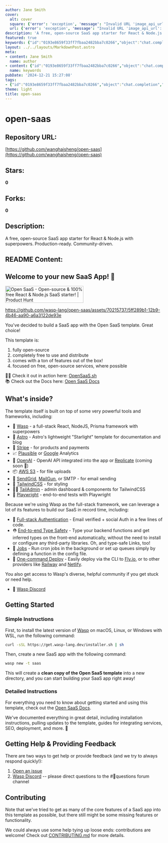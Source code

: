 ```yaml
---
author: Jane Smith
cover:
  alt: cover
  square: {'error': 'exception', 'message': "Invalid URL 'image_api_url': No scheme supplied. Perhaps you meant https://image_api_url?"}
  url: {'error': 'exception', 'message': "Invalid URL 'image_api_url': No scheme supplied. Perhaps you meant https://image_api_url?"}
description: 'A free, open-source SaaS app starter for React & Node.js with superpowers. Production-ready. Community-driven.'
featured: true
keywords: {"id":"0193e8659f33ff7fbaa2482bba7c0266","object":"chat.completion","created":1734770794,"model":"Qwen/Qwen2.5-7B-Instruct","choices":[{"index":0,"message":{"role":"assistant","content":"Based on the provided text, here are the extracted keywords and tags:\n\n### Keywords:\n- Open SaaS\n- SaaS app\n- React\n- Node.js\n- Open source\n- Free\n- Production-ready\n- Community-driven\n- Wasp\n- Astro\n- Stripe\n- Plausible\n- OpenAI\n- AWS S3\n- SendGrid\n- TailwindCSS\n- TailAdmin\n- Playwright\n- Full-stack authentication\n- Type safety\n- Cron jobs\n- End-to-end tests\n- Discord\n\n### Tags:\n- #OpenSource\n- #SaaS\n- #React\n- #Nodejs\n- #FreeSoftware\n- #CommunityDriven\n- #WaspFramework\n- #AstroTemplate\n- #StripeIntegration\n- #PlausibleAnalytics\n- #OpenAIAPI\n- #AWSIntegration\n- #SendGrid\n- #TailwindCSS\n- #AdminDashboard\n- #PlaywrightTests\n- #FullStackAuth\n- #TypeSafety\n- #CronJobs\n- #EndToEndTests\n- #DiscordCommunity\n\nThese tags and keywords can help categorize and search for the content related to Open SaaS and its features."},"finish_reason":"stop"}],"usage":{"prompt_tokens":1360,"completion_tokens":251,"total_tokens":1611},"system_fingerprint":""}
layout: ../../layouts/MarkdownPost.astro
meta:
- content: Jane Smith
  name: author
- content: {"id":"0193e8659f33ff7fbaa2482bba7c0266","object":"chat.completion","created":1734770794,"model":"Qwen/Qwen2.5-7B-Instruct","choices":[{"index":0,"message":{"role":"assistant","content":"Based on the provided text, here are the extracted keywords and tags:\n\n### Keywords:\n- Open SaaS\n- SaaS app\n- React\n- Node.js\n- Open source\n- Free\n- Production-ready\n- Community-driven\n- Wasp\n- Astro\n- Stripe\n- Plausible\n- OpenAI\n- AWS S3\n- SendGrid\n- TailwindCSS\n- TailAdmin\n- Playwright\n- Full-stack authentication\n- Type safety\n- Cron jobs\n- End-to-end tests\n- Discord\n\n### Tags:\n- #OpenSource\n- #SaaS\n- #React\n- #Nodejs\n- #FreeSoftware\n- #CommunityDriven\n- #WaspFramework\n- #AstroTemplate\n- #StripeIntegration\n- #PlausibleAnalytics\n- #OpenAIAPI\n- #AWSIntegration\n- #SendGrid\n- #TailwindCSS\n- #AdminDashboard\n- #PlaywrightTests\n- #FullStackAuth\n- #TypeSafety\n- #CronJobs\n- #EndToEndTests\n- #DiscordCommunity\n\nThese tags and keywords can help categorize and search for the content related to Open SaaS and its features."},"finish_reason":"stop"}],"usage":{"prompt_tokens":1360,"completion_tokens":251,"total_tokens":1611},"system_fingerprint":""}
  name: keywords
pubDate: '2024-12-21 15:27:08'
tags:
- {"id":"0193e8659f33ff7fbaa2482bba7c0266","object":"chat.completion","created":1734770794,"model":"Qwen/Qwen2.5-7B-Instruct","choices":[{"index":0,"message":{"role":"assistant","content":"Based on the provided text, here are the extracted keywords and tags:\n\n### Keywords:\n- Open SaaS\n- SaaS app\n- React\n- Node.js\n- Open source\n- Free\n- Production-ready\n- Community-driven\n- Wasp\n- Astro\n- Stripe\n- Plausible\n- OpenAI\n- AWS S3\n- SendGrid\n- TailwindCSS\n- TailAdmin\n- Playwright\n- Full-stack authentication\n- Type safety\n- Cron jobs\n- End-to-end tests\n- Discord\n\n### Tags:\n- #OpenSource\n- #SaaS\n- #React\n- #Nodejs\n- #FreeSoftware\n- #CommunityDriven\n- #WaspFramework\n- #AstroTemplate\n- #StripeIntegration\n- #PlausibleAnalytics\n- #OpenAIAPI\n- #AWSIntegration\n- #SendGrid\n- #TailwindCSS\n- #AdminDashboard\n- #PlaywrightTests\n- #FullStackAuth\n- #TypeSafety\n- #CronJobs\n- #EndToEndTests\n- #DiscordCommunity\n\nThese tags and keywords can help categorize and search for the content related to Open SaaS and its features."},"finish_reason":"stop"}],"usage":{"prompt_tokens":1360,"completion_tokens":251,"total_tokens":1611},"system_fingerprint":""}
theme: light
title: open-saas
---
```


# open-saas

## Repository URL: 
[https://github.com/wanghaisheng/open-saas](https://github.com/wanghaisheng/open-saas)

## Stars: 
**0**

## Forks: 
**0**

## Description: 
A free, open-source SaaS app starter for React & Node.js with superpowers. Production-ready. Community-driven.

## README Content: 
## Welcome to your new SaaS App! 🎉
<a href="https://www.producthunt.com/posts/open-saas?utm_source=badge-featured&utm_medium=badge&utm_souce=badge-open&#0045;saas" target="_blank"><img src="https://api.producthunt.com/widgets/embed-image/v1/featured.svg?post_id=436467&theme=light" alt="Open&#0032;SaaS - Open&#0045;source&#0032;&#0038;&#0032;100&#0037;&#0032;free&#0032;React&#0032;&#0038;&#0032;Node&#0046;js&#0032;SaaS&#0032;starter&#0033; | Product Hunt" style="width: 250px; height: 54px;" width="250" height="54" /></a>

https://github.com/wasp-lang/open-saas/assets/70215737/5ff289b1-12b9-4b46-aa90-a6a3122de93e

You've decided to build a SaaS app with the Open SaaS template. Great choice! 

This template is:

1. fully open-source
2. completely free to use and distribute
3. comes with a ton of features out of the box!
4. focused on free, open-source services, where possible

🧑‍💻 Check it out in action here: [OpenSaaS.sh](https://opensaas.sh)  
📚 Check out the Docs here: [Open SaaS Docs](https://docs.opensaas.sh)

## What's inside?

The template itself is built on top of some very powerful tools and frameworks, including:

- 🐝 [Wasp](https://wasp-lang.dev) - a full-stack React, NodeJS, Prisma framework with superpowers
- 🚀 [Astro](https://starlight.astro.build/) - Astro's lightweight "Starlight" template for documentation and blog
- 💸 [Stripe](https://stripe.com) - for products and payments
- 📈 [Plausible](https://plausible.io) or [Google](https://analytics.google.com/) Analytics
- 🤖 [OpenAI](https://openai.com) - OpenAI API integrated into the app or [Replicate](https://replicate.com/) (coming soon 👀)
- 📦 [AWS S3](https://aws.amazon.com/s3/) - for file uploads
- 📧 [SendGrid](https://sendgrid.com), [MailGun](https://mailgun.com), or SMTP - for email sending
- 💅 [TailwindCSS](https://tailwindcss.com) - for styling
- 🧑‍💼 [TailAdmin](https://tailadmin.com/) - admin dashboard & components for TailwindCSS
- 🧪 [Playwright](https://playwright.dev) - end-to-end tests with Playwright

Because we're using Wasp as the full-stack framework, we can leverage a lot of its features to build our SaaS in record time, including:

- 🔐 [Full-stack Authentication](https://wasp-lang.dev/docs/auth/overview) - Email verified + social Auth in a few lines of code.
- ⛑ [End-to-end Type Safety](https://wasp-lang.dev/docs/data-model/operations/overview) - Type your backend functions and get inferred types on the front-end automatically, without the need to install or configure any third-party libraries. Oh, and type-safe Links, too!
- 🤖 [Jobs](https://wasp-lang.dev/docs/advanced/jobs) - Run cron jobs in the background or set up queues simply by defining a function in the config file.
- 🚀 [One-command Deploy](https://wasp-lang.dev/docs/advanced/deployment/overview) - Easily deploy via the CLI to [Fly.io](https://fly.io), or to other providers like [Railway](https://railway.app) and [Netlify](https://netlify.com).

You also get access to Wasp's diverse, helpful community if you get stuck or need help.
- 🤝 [Wasp Discord](https://discord.gg/aCamt5wCpS)

## Getting Started

### Simple Instructions

First, to install the latest version of [Wasp](https://wasp.sh/) on macOS, Linux, or Windows with WSL, run the following command:
```bash
curl -sSL https://get.wasp-lang.dev/installer.sh | sh
```

Then, create a new SaaS app with the following command:

```bash
wasp new -t saas
```

This will create a **clean copy of the Open SaaS template** into a new directory, and you can start building your SaaS app right away!

### Detailed Instructions

For everything you need to know about getting started and using this template, check out the [Open SaaS Docs](https://docs.opensaas.sh).

We've documented everything in great detail, including installation instructions, pulling updates to the template, guides for integrating services, SEO, deployment, and more. 🚀

## Getting Help & Providing Feedback

There are two ways to get help or provide feedback (and we try to always respond quickly!):
1. [Open an issue](https://github.com/wasp-lang/open-saas/issues)
2. [Wasp Discord](https://discord.gg/aCamt5wCpS) -- please direct questions to the #🙋questions forum channel

## Contributing

Note that we've tried to get as many of the core features of a SaaS app into this template as possible, but there still might be some missing features or functionality.

We could always use some help tying up loose ends: contributions are welcome! Check out [CONTRIBUTING.md](/CONTRIBUTING.md) for more details.


